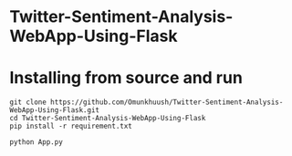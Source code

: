 # Twitter-Sentiment-Analysis-WebApp-Using-Flask

# Installing from source and run 
```
git clone https://github.com/Omunkhuush/Twitter-Sentiment-Analysis-WebApp-Using-Flask.git
cd Twitter-Sentiment-Analysis-WebApp-Using-Flask
pip install -r requirement.txt

python App.py


